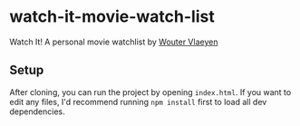 # watch-it-movie-watch-list
Watch It! A personal movie watchlist by [Wouter Vlaeyen](https://www.wouterv.be)

## Setup

After cloning, you can run the project by opening `index.html`. If you want to edit any files, I'd recommend running `npm install` first to load all dev dependencies.
